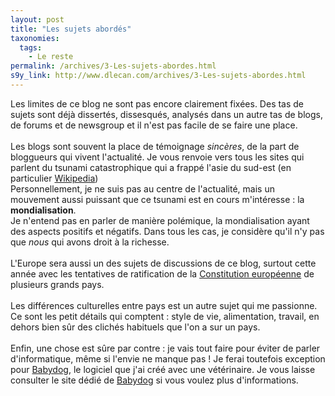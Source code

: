 ```yaml
---
layout: post
title: "Les sujets abordés"
taxonomies: 
  tags: 
    - Le reste
permalink: /archives/3-Les-sujets-abordes.html
s9y_link: http://www.dlecan.com/archives/3-Les-sujets-abordes.html
---
```

Les limites de ce blog ne sont pas encore clairement fixées. Des tas de sujets sont déjà dissertés, dissesqués, analysés dans un autre tas de blogs, de forums et de newsgroup et il n'est pas facile de se faire une place.<br />
<br />
Les blogs sont souvent la place de témoignage <i>sincères</i>, de la part de bloggueurs qui vivent l'actualité. Je vous renvoie vers tous les sites qui parlent du tsunami catastrophique qui a frappé l'asie du sud-est (en particulier <a href="http://fr.wikipedia.org/wiki/Tremblement_de_terre_du_26_d%C3%A9cembre_2004">Wikipedia</a>)<br />
Personnellement, je ne suis pas au centre de l'actualité, mais un mouvement aussi puissant que ce tsunami est en cours m'intéresse : la <b>mondialisation</b>.<br />
Je n'entend pas en parler de manière polémique, la mondialisation ayant des aspects positifs et négatifs. Dans tous les cas, je considère qu'il n'y pas que <i>nous</i> qui avons droit à la richesse.<br />
<br />
L'Europe sera aussi un des sujets de discussions de ce blog, surtout cette année avec les tentatives de ratification de la <a href="http://www.vie-publique.fr/actualite/dossier/constitution_europeenne/constitution_europeenne.htm">Constitution européenne</a> de plusieurs grands pays.<br />
<br />
Les différences culturelles entre pays est un autre sujet qui me passionne. Ce sont les petit détails qui comptent : style de vie, alimentation, travail, en dehors bien sûr des clichés habituels que l'on a sur un pays.<br />
<br />
Enfin, une chose est sûre par contre : je vais tout faire pour éviter de parler d'informatique, même si l'envie ne manque pas ! Je ferai toutefois exception pour <a href="http://babydog.free.fr/">Babydog</a>, le logiciel que j'ai créé avec une vétérinaire. Je vous laisse consulter le site dédié de <a href="http://babydog.free.fr/">Babydog</a> si vous voulez plus d'informations.
